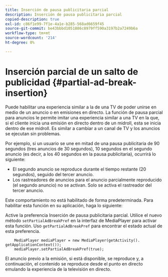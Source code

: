 ```yaml
---
title: Inserción de pausa publicitaria parcial
description: Inserción de pausa publicitaria parcial
copied-description: true
exl-id: c86f1e99-7f1e-4a1e-b285-568ad6659f45
source-git-commit: be43bbbd1051886c8979ff590a3197b2a7249b6a
workflow-type: tm+mt
source-wordcount: '214'
ht-degree: 0%

---
```


# Inserción parcial de un salto de publicidad {#partial-ad-break-insertion}

Puede habilitar una experiencia similar a la de una TV de poder unirse en medio de un anuncio o en emisiones en directo. La función de pausa parcial para anuncios le permite imitar una experiencia similar a una TV en la que, si el cliente inicia una emisión en directo dentro de un midroll, esta se inicia dentro de ese midroll. Es similar a cambiar a un canal de TV y los anuncios se ejecutan sin problemas.

Por ejemplo, si un usuario se une en mitad de una pausa publicitaria de 90 segundos (tres anuncios de 30 segundos), 10 segundos en el segundo anuncio (es decir, a los 40 segundos en la pausa publicitaria), ocurrirá lo siguiente:

* El segundo anuncio se reproduce durante el tiempo restante (20 segundos), seguido del tercer anuncio.
* Los rastreadores de anuncios para el anuncio parcialmente reproducido (el segundo anuncio) no se activan. Solo se activa el rastreador del tercer anuncio.

Este comportamiento no está habilitado de forma predeterminada. Para habilitar esta función en su aplicación, haga lo siguiente:

Active la preferencia Inserción de pausa publicitaria parcial. Utilice el nuevo método `setPartialAdBreakPref` en la interfaz de MediaPlayer para activar esta función. Uso `getPartialAdBreakPref` para encontrar el estado actual de esta preferencia.

```
    MediaPlayer mediaPlayer = new MediaPlayer(getActivity(). getApplicationContext()); 
    mediaPlayer.setPartialAdBreakPref(true);
```

El anuncio previo a la emisión, si está disponible, se reproduce y, a continuación, el contenido se reproduce desde el punto en directo emulando la experiencia de la televisión en directo.
